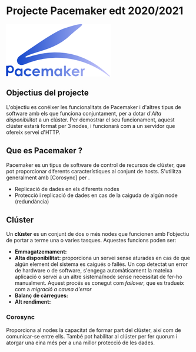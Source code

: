 # Projecte Pacemaker edt 2020/2021

![Imatge Logo Pacemaker](cluster/Logo_Pacemaker.png)


## Objectius del projecte
L'objectiu es conéixer les funcionalitats de Pacemaker i d'altres tipus de software amb els que funciona conjuntament, per a dotar d'*Alta disponibilitat* a un clúster. Per demostrar el seu funcionament, aquest clúster estarà format per 3 nodes, i funcionarà com a un servidor que ofereix servei d'HTTP.

## Que es Pacemaker ?
Pacemaker es un tipus de software de control de recursos de clúster, que pot proporcionar diferents característiques al conjunt de hosts. 
S'utilitza generalment amb [Corosync] per . 

- Replicació de dades en els diferents nodes
- Protecció i replicació de dades en cas de la caiguda de algún node  (redundància)


## Clúster
Un **clúster** es un conjunt de dos o més nodes que funcionen amb l'objectiu de portar a terme una o varies tasques. Aquestes funcions poden ser: 
- **Emmagatzemament:** 
- **Alta disponibilitat:** proporciona un servei sense aturades en cas de que algún element del sistema es caigués o fallés. 
Un cop detectat un error de hardware o de software, s'engega automàticament la mateixa aplicació o servei a un altre sistema/node sense necessitat de fer-ho manualment. Aquest procés es conegut com *failover*, que es tradueix com a *migració a causa d'error*
- **Balanç de càrregues:** 
- **Alt rendiment:** 

### Corosync
Proporciona al nodes la capacitat de formar part del clúster, així com de comunicar-se entre ells. També pot habilitar al clúster per fer quorum i atorgar una eina més per a una millor protecció de les dades.